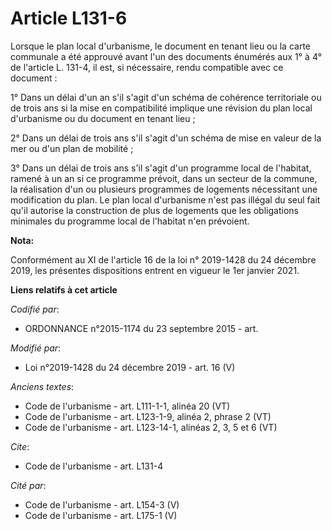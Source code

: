 # Article L131-6

Lorsque le plan local d'urbanisme, le document en tenant lieu ou la carte communale a été approuvé avant l'un des documents
énumérés aux 1° à 4° de l'article L. 131-4, il est, si nécessaire, rendu compatible avec ce document : 

1° Dans un délai d'un an s'il s'agit d'un schéma de cohérence territoriale ou de trois ans si la mise en compatibilité
implique une révision du plan local d'urbanisme ou du document en tenant lieu ; 

2° Dans un délai de trois ans s'il s'agit d'un schéma de mise en valeur de la mer ou d'un   plan de mobilité ; 

3° Dans un délai de trois ans s'il s'agit d'un programme local de l'habitat, ramené à un an si ce programme prévoit, dans un
secteur de la commune, la réalisation d'un ou plusieurs programmes de logements nécessitant une modification du plan. Le plan
local d'urbanisme n'est pas illégal du seul fait qu'il autorise la construction de plus de logements que les obligations
minimales du programme local de l'habitat n'en prévoient.

**Nota:**

Conformément au XI de l'article 16 de la loi n° 2019-1428 du 24 décembre 2019, les présentes dispositions entrent en vigueur
le 1er janvier 2021.

**Liens relatifs à cet article**

_Codifié par_:

  - ORDONNANCE n°2015-1174 du 23 septembre 2015 - art.

_Modifié par_:

  - Loi n°2019-1428 du 24 décembre 2019 - art. 16 (V)

_Anciens textes_:

  - Code de l'urbanisme - art. L111-1-1, alinéa 20 (VT)
  - Code de l'urbanisme - art. L123-1-9, alinéa 2, phrase 2 (VT)
  - Code de l'urbanisme - art. L123-14-1, alinéas 2, 3, 5 et 6 (VT)

_Cite_:

  - Code de l'urbanisme - art. L131-4

_Cité par_:

  - Code de l'urbanisme - art. L154-3 (V)
  - Code de l'urbanisme - art. L175-1 (V)
